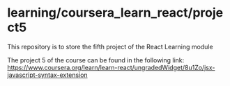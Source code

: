 # learning/coursera_learn_react/project5
This repository is to store the fifth project of the React Learning module

The project 5 of the course can be found in the following link: https://www.coursera.org/learn/learn-react/ungradedWidget/8u1Zo/jsx-javascript-syntax-extension